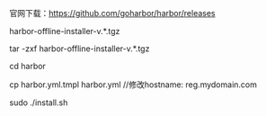 官网下载：https://github.com/goharbor/harbor/releases

harbor-offline-installer-v.*.tgz

tar -zxf harbor-offline-installer-v.*.tgz

cd harbor

cp harbor.yml.tmpl harbor.yml
//修改hostname: reg.mydomain.com

sudo ./install.sh

